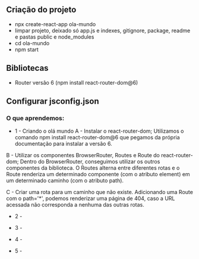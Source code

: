 ## Criação do projeto

- npx create-react-app ola-mundo
- limpar projeto, deixado só app.js e indexes, gitignore, package, readme e pastas public e node_modules
- cd ola-mundo
- npm start

## Bibliotecas

- Router versão 6 (npm install react-router-dom@6)

## Configurar jsconfig.json

### O que aprendemos:

- 1 - Criando o olá mundo
  A - Instalar o react-router-dom;
  Utilizamos o comando npm install react-router-dom@6 que pegamos da própria documentação para instalar a versão 6.

B - Utilizar os componentes BrowserRouter, Routes e Route do react-router-dom;
Dentro do BrowserRouter, conseguimos utilizar os outros componentes da biblioteca. O Routes alterna entre diferentes rotas e o Route renderiza um determinado componente (com o atributo element) em um determinado caminho (com o atributo path).

C - Criar uma rota para um caminho que não existe.
Adicionando uma Route com o path='\*', podemos renderizar uma página de 404, caso a URL acessada não corresponda a nenhuma das outras rotas.

- 2 -

- 3 -

- 4 -

- 5 -

